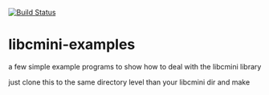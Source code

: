 [![Build Status](https://travis-ci.org/mfro0/libcmini-examples.svg?branch=master)](https://travis-ci.org/mfro0/libcmini-examples)

# libcmini-examples
a few simple example programs to show how to deal with the libcmini library

just clone this to the same directory level than your libcmini dir and make
